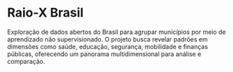 # Raio-X Brasil
Exploração de dados abertos do Brasil para agrupar municípios por meio de aprendizado não supervisionado. O projeto busca revelar padrões em dimensões como saúde, educação, segurança, mobilidade e finanças públicas, oferecendo um panorama multidimensional para análise e comparação.
